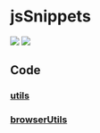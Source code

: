 # jsSnippets

![](https://img.shields.io/badge/coverage-96.05-green.svg) ![](https://img.shields.io/badge/status-maintaining-green.svg)

## Code

### [utils](./spec/utils.md)

### [browserUtils](./spec/browserUtils.md)

